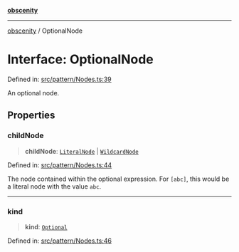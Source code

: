 [**obscenity**](../README.md)

***

[obscenity](../README.md) / OptionalNode

# Interface: OptionalNode

Defined in: [src/pattern/Nodes.ts:39](https://github.com/jo3-l/obscenity/blob/a386fd116c14542130a643879987c21c9c8a4eb9/src/pattern/Nodes.ts#L39)

An optional node.

## Properties

### childNode

> **childNode**: [`LiteralNode`](LiteralNode.md) \| [`WildcardNode`](WildcardNode.md)

Defined in: [src/pattern/Nodes.ts:44](https://github.com/jo3-l/obscenity/blob/a386fd116c14542130a643879987c21c9c8a4eb9/src/pattern/Nodes.ts#L44)

The node contained within the optional expression. For `[abc]`, this
would be a literal node with the value `abc`.

***

### kind

> **kind**: [`Optional`](../enumerations/SyntaxKind.md#optional)

Defined in: [src/pattern/Nodes.ts:46](https://github.com/jo3-l/obscenity/blob/a386fd116c14542130a643879987c21c9c8a4eb9/src/pattern/Nodes.ts#L46)
